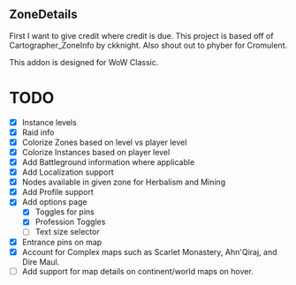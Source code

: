 ## ZoneDetails
First I want to give credit where credit is due. This project is based off of Cartographer_ZoneInfo by ckknight. Also shout out to phyber for Cromulent.

This addon is designed for WoW Classic.

# TODO
* [x] Instance levels
* [x] Raid info
* [x] Colorize Zones based on level vs player level
* [x] Colorize Instances based on player level
* [x] Add Battleground information where applicable
* [x] Add Localization support
* [x] Nodes available in given zone for Herbalism and Mining 
* [x] Add Profile support
* [x] Add options page
    * [x] Toggles for pins
    * [x] Profession Toggles
    * [ ] Text size selector
* [x] Entrance pins on map
* [x] Account for Complex maps such as Scarlet Monastery, Ahn'Qiraj, and Dire Maul.
* [ ] Add support for map details on continent/world maps on hover.